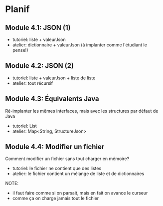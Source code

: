 # Planif

## Module 4.1: JSON (1)

* tutoriel: liste + valeurJson
* atelier: dictionnaire + valeurJson (à implanter comme l'étudiant le pense!)


## Module 4.2: JSON (2)

* tutoriel: liste + valeurJson + liste de liste
* atelier: tout récursif

## Module 4.3: Équivalents Java

Ré-implanter les mêmes interfaces, mais avec les structures par défaut de Java

* tutoriel: List<String> 
* atelier: Map<String, StructureJson> 

## Module 4.4: Modifier un fichier

Comment modifier un fichier sans tout charger en mémoire?

* tutoriel: le fichier ne contient que des listes
* atelier: le fichier contient un mélange de liste et de dictionnaires


NOTE: 

* il faut faire comme si on parsait, mais en fait on avance le curseur
* comme ça on charge jamais tout le fichier
  
